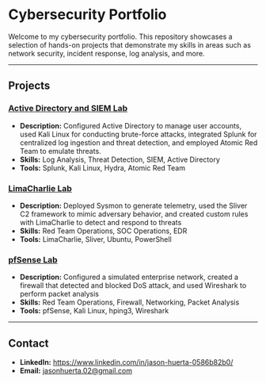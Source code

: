 # Cybersecurity Portfolio

Welcome to my cybersecurity portfolio. This repository showcases a selection of hands-on projects that demonstrate my skills in areas such as network security, incident response, log analysis, and more.

---

## Projects

### <a href="https://github.com/jasonhuerta02/Active-Directory-Lab/tree/main">Active Directory and SIEM Lab</a>
- **Description:** Configured Active Directory to manage user accounts, used Kali Linux for conducting brute-force attacks, integrated Splunk for centralized log ingestion and threat detection, and employed Atomic Red Team to emulate threats.
- **Skills:** Log Analysis, Threat Detection, SIEM, Active Directory
- **Tools:** Splunk, Kali Linux, Hydra, Atomic Red Team

### <a href="https://github.com/jasonhuerta02/LimaCharlie-Lab">LimaCharlie Lab</a>
- **Description:** Deployed Sysmon to generate telemetry, used the Sliver C2 framework to mimic adversary behavior, and created custom rules with LimaCharlie to detect and respond to threats
- **Skills:** Red Team Operations, SOC Operations, EDR
- **Tools:** LimaCharlie, Sliver, Ubuntu, PowerShell

### <a href="https://github.com/jasonhuerta02/pfSense-Lab">pfSense Lab</a>
- **Description:** Configured a simulated enterprise network, created a firewall that detected and blocked DoS attack, and used Wireshark to perform packet analysis
- **Skills:** Red Team Operations, Firewall, Networking, Packet Analysis
- **Tools:** pfSense, Kali Linux, hping3, Wireshark
---

## Contact

- **LinkedIn:** https://www.linkedin.com/in/jason-huerta-0586b82b0/
- **Email:** jasonhuerta.02@gmail.com
